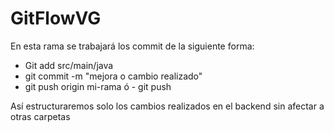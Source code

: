 # GitFlowVG
En esta rama se trabajará los commit de la siguiente forma:
  - Git add src/main/java
  - git commit -m "mejora o cambio realizado"
  - git push origin mi-rama ó - git push

Así estructuraremos solo los cambios realizados en el backend sin afectar a otras carpetas